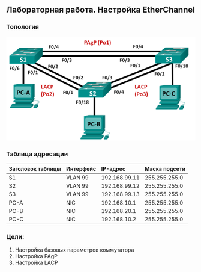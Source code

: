 ## Лабораторная работа. Настройка EtherChannel

### Топология

![](topology.png)


### Таблица адресации

|Заголовок таблицы	|Интерфейс |IP-адрес	   |Маска подсети|
|:------------------|:---------|:------------|:------------|
|S1	                |VLAN 99	 |192.168.99.11|255.255.255.0|
|S2	                |VLAN 99	 |192.168.99.12|255.255.255.0|
|S3	                |VLAN 99	 |192.168.99.13|255.255.255.0|
|PC-A	              |NIC	     |192.168.10.1 |255.255.255.0|
|PC-B	              |NIC	     |192.168.20.1 |255.255.255.0|
|PC-C               |NIC	     |192.168.10.2 |255.255.255.0|

### Цели:

1. Настройка базовых параметров коммутатора
2. Настройка PAgP
3. Настройка LACP
